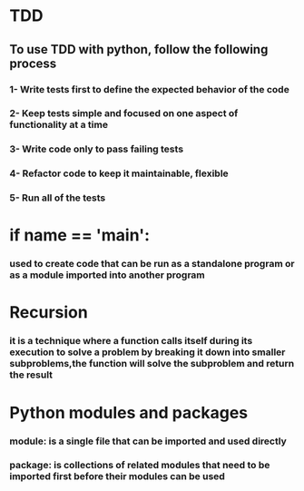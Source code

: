 # TDD
## To use TDD with python, follow the following process
### 1- Write tests first to define the expected behavior of the code
### 2- Keep tests simple and focused on one aspect of functionality at a time
### 3- Write code only to pass failing tests
### 4- Refactor code to keep it maintainable, flexible
### 5- Run all of the tests

# if __name__ == '__main__':
### used to create code that can be run as a standalone program or as a module imported into another program

# Recursion
### it is a technique where a function calls itself during its execution to solve a problem by breaking it down into smaller subproblems,the function will solve the subproblem and return the result

# Python modules and packages
### module: is a single file that can be imported and used directly
### package:  is collections of related modules that need to be imported first before their modules can be used 

